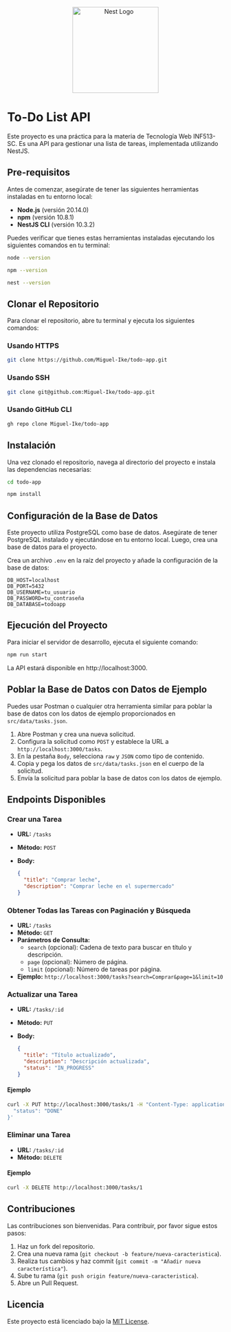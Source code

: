 <p align="center">
  <a href="http://nestjs.com/" target="blank"><img src="https://nestjs.com/img/logo-small.svg" width="200" alt="Nest Logo" /></a>
</p>

[circleci-image]: https://img.shields.io/circleci/build/github/nestjs/nest/master?token=abc123def456
[circleci-url]: https://circleci.com/gh/nestjs/nest

# To-Do List API

Este proyecto es una práctica para la materia de Tecnología Web INF513-SC. Es una API para gestionar una lista de tareas, implementada utilizando NestJS.

## Pre-requisitos

Antes de comenzar, asegúrate de tener las siguientes herramientas instaladas en tu entorno local:

- **Node.js** (versión 20.14.0)
- **npm** (versión 10.8.1)
- **NestJS CLI** (versión 10.3.2)

Puedes verificar que tienes estas herramientas instaladas ejecutando los siguientes comandos en tu terminal:

```sh
node --version
```

```sh
npm --version
```

```sh
nest --version
```

## Clonar el Repositorio

Para clonar el repositorio, abre tu terminal y ejecuta los siguientes comandos:

### Usando HTTPS

```sh
git clone https://github.com/Miguel-Ike/todo-app.git
```

### Usando SSH

```sh
git clone git@github.com:Miguel-Ike/todo-app.git
```

### Usando GitHub CLI

```sh
gh repo clone Miguel-Ike/todo-app
```

## Instalación

Una vez clonado el repositorio, navega al directorio del proyecto e instala las dependencias necesarias:

```sh
cd todo-app
```

```sh
npm install
```

## Configuración de la Base de Datos

Este proyecto utiliza PostgreSQL como base de datos. Asegúrate de tener PostgreSQL instalado y ejecutándose en tu entorno local. Luego, crea una base de datos para el proyecto.

Crea un archivo `.env` en la raíz del proyecto y añade la configuración de la base de datos:

```env
DB_HOST=localhost
DB_PORT=5432
DB_USERNAME=tu_usuario
DB_PASSWORD=tu_contraseña
DB_DATABASE=todoapp
```

## Ejecución del Proyecto

Para iniciar el servidor de desarrollo, ejecuta el siguiente comando:

```sh
npm run start
```

La API estará disponible en http://localhost:3000.

## Poblar la Base de Datos con Datos de Ejemplo

Puedes usar Postman o cualquier otra herramienta similar para poblar la base de datos con los datos de ejemplo proporcionados en `src/data/tasks.json`.

1. Abre Postman y crea una nueva solicitud.
2. Configura la solicitud como `POST` y establece la URL a `http://localhost:3000/tasks`.
3. En la pestaña `Body`, selecciona `raw` y `JSON` como tipo de contenido.
4. Copia y pega los datos de `src/data/tasks.json` en el cuerpo de la solicitud.
5. Envía la solicitud para poblar la base de datos con los datos de ejemplo.

## Endpoints Disponibles

### Crear una Tarea

- **URL:** `/tasks`
- **Método:** `POST`
- **Body:**

  ```json
  {
    "title": "Comprar leche",
    "description": "Comprar leche en el supermercado"
  }
  ```

### Obtener Todas las Tareas con Paginación y Búsqueda

- **URL:** `/tasks`
- **Método:** `GET`
- **Parámetros de Consulta:**
  - `search` (opcional): Cadena de texto para buscar en título y descripción.
  - `page` (opcional): Número de página.
  - `limit` (opcional): Número de tareas por página.
- **Ejemplo:** `http://localhost:3000/tasks?search=Comprar&page=1&limit=10`

### Actualizar una Tarea

- **URL:** `/tasks/:id`
- **Método:** `PUT`
- **Body:**

  ```json
  {
    "title": "Título actualizado",
    "description": "Descripción actualizada",
    "status": "IN_PROGRESS"
  }
  ```

#### Ejemplo

```sh
curl -X PUT http://localhost:3000/tasks/1 -H "Content-Type: application/json" -d '{
  "status": "DONE"
}'
```

### Eliminar una Tarea

- **URL:** `/tasks/:id`
- **Método:** `DELETE`

#### Ejemplo

```sh
curl -X DELETE http://localhost:3000/tasks/1
```

## Contribuciones

Las contribuciones son bienvenidas. Para contribuir, por favor sigue estos pasos:

1. Haz un fork del repositorio.
2. Crea una nueva rama (`git checkout -b feature/nueva-caracteristica`).
3. Realiza tus cambios y haz commit (`git commit -m "Añadir nueva característica"`).
4. Sube tu rama (`git push origin feature/nueva-caracteristica`).
5. Abre un Pull Request.

## Licencia

Este proyecto está licenciado bajo la [MIT License](LICENSE).
